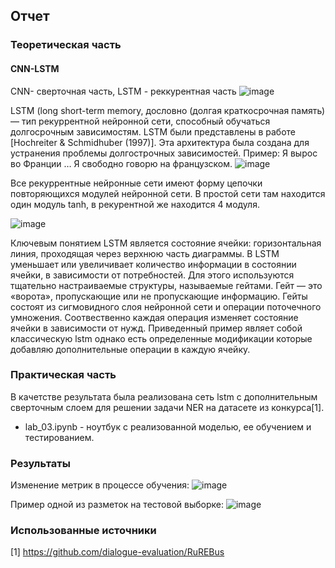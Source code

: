 ## Отчет
### Теоретическая часть
#### CNN-LSTM 
CNN- сверточная часть,
LSTM  - реккурентная часть
![image](https://user-images.githubusercontent.com/43996253/211923006-cf0ba607-c5d5-4800-bea9-4e72aea98276.png)

LSTM (long short-term memory, дословно (долгая краткосрочная память) — тип рекуррентной нейронной сети, способный обучаться долгосрочным зависимостям. LSTM были представлены в работе [Hochreiter & Schmidhuber (1997)]. Эта архитектура была создана для устранения проблемы долгострочных зависимостей. Пример: Я вырос во Франции … Я свободно говорю на французском.
![image](https://user-images.githubusercontent.com/43996253/213197243-e21ea886-dcfc-424c-862a-5f4bd7b21de1.png)

Все рекуррентные нейронные сети имеют форму цепочки повторяющихся модулей нейронной сети. В простой сети там находится один модуль tanh, в рекурентной же находится 4 модуля.

![image](https://user-images.githubusercontent.com/43996253/213197319-18d74ee3-0307-4668-8417-97586c85d2f6.png)

Ключевым понятием LSTM является состояние ячейки: горизонтальная линия, проходящая через верхнюю часть диаграммы. В LSTM уменьшает или увеличивает количество информации в состоянии ячейки, в зависимости от потребностей. Для этого используются тщательно настраиваемые структуры, называемые гейтами. Гейт — это «ворота», пропускающие или не пропускающие информацию. Гейты состоят из сигмовидного слоя нейронной сети и операции поточечного умножения. Соотвественно каждая операция изменяет состояние ячейки в зависимости от нужд. Приведенный пример являет собой классическую lstm однако есть определенные модификации которые добавляю дополнительные операции в каждую ячейку.
### Практическая часть
В качетстве результата была реализована сеть lstm с дополнительным сверточным слоем для решении задачи NER на датасете из конкурса[1].
- lab_03.ipynb - ноутбук с реализованной моделью, ее обучением и тестированием.
### Результаты
Изменение метрик в процессе обучения:
![image](https://user-images.githubusercontent.com/43996253/213198102-9ede1eb0-a28d-4f33-9603-68adfd53a1c3.png)

Пример одной из разметок на тестовой выборке:
![image](https://user-images.githubusercontent.com/43996253/213198237-7116029c-2a16-4454-a9b8-38b40c5dbea5.png)

### Использованные источники
[1] https://github.com/dialogue-evaluation/RuREBus
